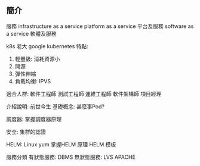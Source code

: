## 簡介
服務
infrastructure as a service
platform as a service 平台及服務
software as a service 軟體及服務

k8s 老大 google
kubernetes 特點:
1. 輕量級: 消耗資源小
2. 開源
3. 彈性伸縮
4. 負載均衡: IPVS

適合人群:  軟件工程師 測試工程師 運維工程師  軟件架構師 項目經理

介紹說明: 前世今生
基礎概念: 甚麼事Pod?


調度器: 掌握調度器原理

安全: 集群的認證

HELM: Linux yum   掌握HELM 原理 HELM 模板


服務分類
    有狀態服務: DBMS
    無狀態服務: LVS APACHE 
